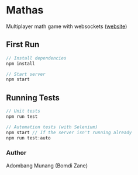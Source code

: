 # Mathas

Multiplayer math game with websockets ([website](https://mathas.azurewebsites.net/))

## First Run

```javaScript
// Install dependencies
npm install

// Start server
npm start
```

## Running Tests

```javaScript
// Unit tests
npm run test

// Automation tests (with Selenium)
npm start // If the server isn't running already
npm run test:auto

```

### Author

Adombang Munang (Bomdi Zane)

